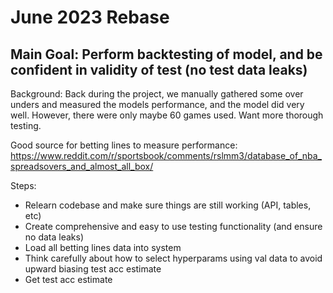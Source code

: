 # June 2023 Rebase

## Main Goal: Perform backtesting of model, and be confident in validity of test (no test data leaks)

Background: Back during the project, we manually gathered some over unders and measured the models performance,
and the model did very well. However, there were only maybe 60 games used. Want more thorough testing.

Good source for betting lines to measure performance:
https://www.reddit.com/r/sportsbook/comments/rslmm3/database_of_nba_spreadsovers_and_almost_all_box/

Steps:

- Relearn codebase and make sure things are still working (API, tables, etc)
- Create comprehensive and easy to use testing functionality (and ensure no data leaks)
- Load all betting lines data into system
- Think carefully about how to select hyperparams using val data to avoid upward biasing test acc estimate
- Get test acc estimate
